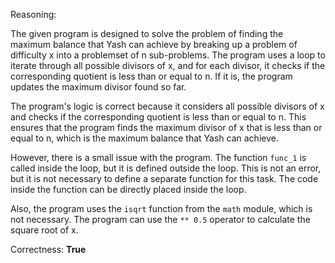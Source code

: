 Reasoning:

The given program is designed to solve the problem of finding the maximum balance that Yash can achieve by breaking up a problem of difficulty x into a problemset of n sub-problems. The program uses a loop to iterate through all possible divisors of x, and for each divisor, it checks if the corresponding quotient is less than or equal to n. If it is, the program updates the maximum divisor found so far.

The program's logic is correct because it considers all possible divisors of x and checks if the corresponding quotient is less than or equal to n. This ensures that the program finds the maximum divisor of x that is less than or equal to n, which is the maximum balance that Yash can achieve.

However, there is a small issue with the program. The function `func_1` is called inside the loop, but it is defined outside the loop. This is not an error, but it is not necessary to define a separate function for this task. The code inside the function can be directly placed inside the loop.

Also, the program uses the `isqrt` function from the `math` module, which is not necessary. The program can use the `** 0.5` operator to calculate the square root of x.

Correctness: **True**